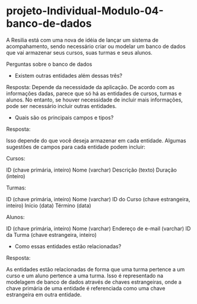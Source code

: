 # projeto-Individual-Modulo-04-banco-de-dados

A Resilia está com uma nova de idéia de lançar um sistema de acompahamento, sendo necessário criar ou modelar um banco de dados que vai armazenar seus cursos, suas turmas e seus alunos.

Perguntas sobre o banco de dados

- Existem outras entidades além dessas três?

Resposta:
Depende da necessidade da aplicação. De acordo com as informações dadas, parece que só há as entidades de cursos, turmas e alunos. No entanto, se houver necessidade de incluir mais informações, pode ser necessário incluir outras entidades.

- Quais são os principais campos e tipos?

Resposta:

Isso depende do que você deseja armazenar em cada entidade. Algumas sugestões de campos para cada entidade podem incluir:

Cursos:

ID (chave primária, inteiro)
Nome (varchar)
Descrição (texto)
Duração (inteiro)

Turmas:

ID (chave primária, inteiro)
Nome (varchar)
ID do Curso (chave estrangeira, inteiro)
Início (data)
Término (data)

Alunos:

ID (chave primária, inteiro)
Nome (varchar)
Endereço de e-mail (varchar)
ID da Turma (chave estrangeira, inteiro)

- Como essas entidades estão relacionadas?

Resposta:

As entidades estão relacionadas de forma que uma turma pertence a um curso e um aluno pertence a uma turma. Isso é representado na modelagem de banco de dados através de chaves estrangeiras, onde a chave primária de uma entidade é referenciada como uma chave estrangeira em outra entidade.
